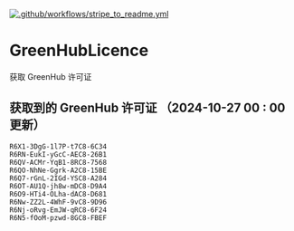[![.github/workflows/stripe_to_readme.yml](https://github.com/zjx-kimi/GreenHubLicence/actions/workflows/stripe_to_readme.yml/badge.svg)](https://github.com/zjx-kimi/GreenHubLicence/actions/workflows/stripe_to_readme.yml)
# GreenHubLicence
获取 GreenHub 许可证
## 获取到的 GreenHub 许可证 （2024-10-27 00 : 00 更新）
```
R6X1-3DgG-1l7P-t7C8-6C34
R6RN-EukI-yGcC-AEC8-26B1
R6QV-ACMr-YqB1-8RC8-7568
R6QO-NhNe-Ggrk-A2C8-15BE
R6Q7-rGnL-2IGd-YSC8-A284
R6OT-AU1Q-jh8w-mDC8-D9A4
R6O9-HTi4-OLha-dAC8-D681
R6Nw-ZZ2L-4WhF-9vC8-9D96
R6Nj-oRvg-EmJW-qRC8-6F24
R6N5-fOoM-pzwd-8GC8-FBEF
```
